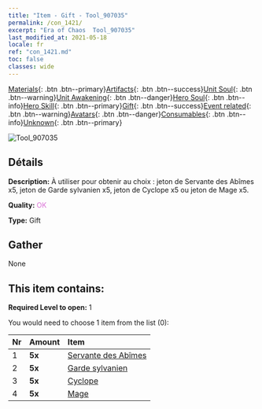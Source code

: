 ```yaml
---
title: "Item - Gift - Tool_907035"
permalink: /con_1421/
excerpt: "Era of Chaos  Tool_907035"
last_modified_at: 2021-05-18
locale: fr
ref: "con_1421.md"
toc: false
classes: wide
---
```

 [Materials](/ItemsFR/){: .btn .btn--primary}[Artifacts](/ItemsFR/Artifacts/){: .btn .btn--success}[Unit Soul](/ItemsFR/UnitSoul/){: .btn .btn--warning}[Unit Awakening](/ItemsFR/UnitAwakening/){: .btn .btn--danger}[Hero Soul](/ItemsFR/HeroSoul/){: .btn .btn--info}[Hero Skill](/ItemsFR/HeroSkill/){: .btn .btn--primary}[Gift](/ItemsFR/Gift/){: .btn .btn--success}[Event related](/ItemsFR/Events/){: .btn .btn--warning}[Avatars](/ItemsFR/Avatars/){: .btn .btn--danger}[Consumables](/ItemsFR/Consumables/){: .btn .btn--info}[Unknown](/ItemsFR/Unknown/){: .btn .btn--primary}

 ![Tool_907035](/images/t/i_907035.png)

## Détails
 **Description:** À utiliser pour obtenir au choix : jeton de Servante des Abîmes x5, jeton de Garde sylvanien x5, jeton de Cyclope x5 ou jeton de Mage x5.

 **Quality:** <span style="color: #DA70D6">OK</span>

 **Type:** Gift

## Gather

  None

## This item contains:

 **Required Level to open:** 1

 You would need to choose 1 item from the list (0):

  | Nr | Amount |     Item    |
  |:---|:-------|:------------|
  | 1 |  **5x** | [Servante des Abîmes](/ItemsFR/unt_230/) |  | 
  | 2 |  **5x** | [Garde sylvanien](/ItemsFR/unt_203/) |  | 
  | 3 |  **5x** | [Cyclope](/ItemsFR/unt_222/) |  | 
  | 4 |  **5x** | [Mage](/ItemsFR/unt_238/) |  | 
